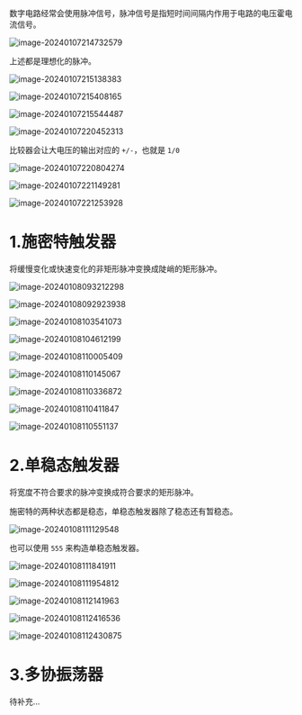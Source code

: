 数字电路经常会使用脉冲信号，脉冲信号是指短时间间隔内作用于电路的电压霍电流信号。

![image-20240107214732579](./assets/image-20240107214732579.png)

上述都是理想化的脉冲。

![image-20240107215138383](./assets/image-20240107215138383.png)

![image-20240107215408165](./assets/image-20240107215408165.png)

![image-20240107215544487](./assets/image-20240107215544487.png)

![image-20240107220452313](./assets/image-20240107220452313.png)

比较器会让大电压的输出对应的 `+/-`，也就是 `1/0`

![image-20240107220804274](./assets/image-20240107220804274.png)

![image-20240107221149281](./assets/image-20240107221149281.png)

![image-20240107221253928](./assets/image-20240107221253928.png)

# 1.施密特触发器

将缓慢变化或快速变化的非矩形脉冲变换成陡峭的矩形脉冲。

![image-20240108093212298](./assets/image-20240108093212298.png)

![image-20240108092923938](./assets/image-20240108092923938.png)

![image-20240108103541073](./assets/image-20240108103541073.png)

![image-20240108104612199](./assets/image-20240108104612199.png)

![image-20240108110005409](./assets/image-20240108110005409.png)

![image-20240108110145067](./assets/image-20240108110145067.png)

![image-20240108110336872](./assets/image-20240108110336872.png)

![image-20240108110411847](./assets/image-20240108110411847.png)

![image-20240108110551137](./assets/image-20240108110551137.png)

# 2.单稳态触发器

将宽度不符合要求的脉冲变换成符合要求的矩形脉冲。

施密特的两种状态都是稳态，单稳态触发器除了稳态还有暂稳态。

![image-20240108111129548](./assets/image-20240108111129548.png)

也可以使用 `555` 来构造单稳态触发器。

![image-20240108111841911](./assets/image-20240108111841911.png)

![image-20240108111954812](./assets/image-20240108111954812.png)

![image-20240108112141963](./assets/image-20240108112141963.png)

![image-20240108112416536](./assets/image-20240108112416536.png)

![image-20240108112430875](./assets/image-20240108112430875.png)



# 3.多协振荡器

待补充...
